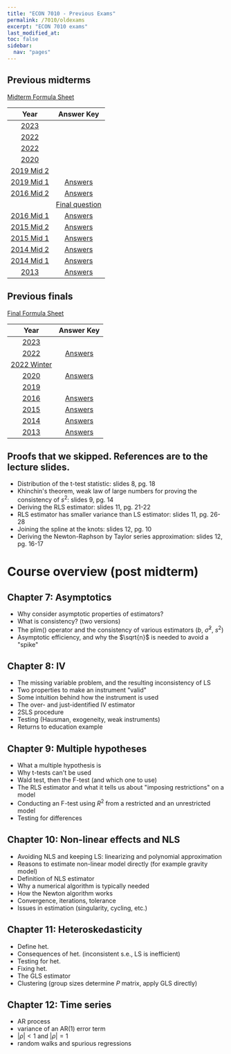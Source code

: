 ```yaml
---
title: "ECON 7010 - Previous Exams"
permalink: /7010/oldexams
excerpt: "ECON 7010 exams"
last_modified_at:
toc: false
sidebar:
  nav: "pages"
---
```


## Previous midterms

[Midterm Formula Sheet](https://rtgodwin.com/7010/exams/midformula.pdf)

| Year                                                  | Answer Key
| :---------------------------------------------------: | :--------------------------------------------------------: |
| [2023](https://rtgodwin.com/7010/exams/mid2023ans.pdf)   |   |
| [2022](https://rtgodwin.com/7010/exams/mid2022fallans.pdf)   |   |
| [2022](https://rtgodwin.com/7010/exams/2022midans.pdf)   |   |
| [2020](https://rtgodwin.com/7010/exams/2020mid.pdf)   |   |
| [2019 Mid 2](https://rtgodwin.com/7010/exams/2019mid2.pdf)   |                                                            |
| [2019 Mid 1](https://rtgodwin.com/7010/exams/2019mid1.pdf)   | [Answers](https://rtgodwin.com/7010/exams/2019mid1ans.pdf)  |
| [2016 Mid 2](https://rtgodwin.com/7010/exams/2016mid2.pdf) | [Answers](https://rtgodwin.com/7010/exams/2016mid2ans.pdf) |
| | [Final question](https://rtgodwin.com/7010/exams/2016mid2ans2.pdf) |
| [2016 Mid 1](https://rtgodwin.com/7010/exams/2016mid1.pdf) | [Answers](https://rtgodwin.com/7010/exams/2016mid1ans.pdf) |
| [2015 Mid 2](https://rtgodwin.com/7010/exams/2015mid2.pdf)   | [Answers](https://rtgodwin.com/7010/exams/2015mid2ans.pdf)  |
| [2015 Mid 1](https://rtgodwin.com/7010/exams/2015mid1.pdf)   | [Answers](https://rtgodwin.com/7010/exams/2015mid1ans.pdf)  |
| [2014 Mid 2](https://rtgodwin.com/7010/exams/2014mid2.pdf)   | [Answers](https://rtgodwin.com/7010/exams/2014mid2ans.pdf)  |
| [2014 Mid 1](https://rtgodwin.com/7010/exams/2014mid1.pdf)   | [Answers](https://rtgodwin.com/7010/exams/2014mid1ans.pdf)  |
| [2013](https://rtgodwin.com/7010/exams/2013mid.pdf)   | [Answers](https://rtgodwin.com/7010/exams/2013midans.pdf)  |

## Previous finals

[Final Formula Sheet](https://rtgodwin.com/7010/exams/formula.pdf)

| Year                                                  | Answer Key
| :---------------------------------------------------: | :---------------------------------------------------------: |
| [2023](https://rtgodwin.com/3040/exams/2023finalans.pdf) |  |
| [2022](https://rtgodwin.com/7010/exams/2022final.pdf) | [Answers](https://rtgodwin.com/7010/exams/2022finalans.pdf) |
| [2022 Winter](https://rtgodwin.com/7010/exams/2022finalW.pdf) |  |
| [2020](https://rtgodwin.com/7010/exams/2020final.pdf) | [Answers](https://rtgodwin.com/7010/exams/2020finalans.pdf) |
| [2019](https://rtgodwin.com/7010/exams/2019final.pdf) |  |
| [2016](https://rtgodwin.com/7010/exams/2016final.pdf) | [Answers](https://rtgodwin.com/7010/exams/2016finalans.pdf) |
| [2015](https://rtgodwin.com/7010/exams/2015final.pdf) | [Answers](https://rtgodwin.com/7010/exams/2015finalans.pdf) |
| [2014](https://rtgodwin.com/7010/exams/2014final.pdf) | [Answers](https://rtgodwin.com/7010/exams/2014finalans.pdf) |
| [2013](https://rtgodwin.com/7010/exams/2013final.pdf) | [Answers](https://rtgodwin.com/7010/exams/2013finalans.pdf) |

## Proofs that we skipped. References are to the lecture slides.
 - Distribution of the t-test statistic: slides 8, pg. 18
 - Khinchin's theorem, weak law of large numbers for proving the consistency of $s^2$: slides 9, pg. 14
 - Deriving the RLS estimator: slides 11, pg. 21-22
 - RLS estimator has smaller variance than LS estimator: slides 11, pg. 26-28
 - Joining the spline at the knots: slides 12, pg. 10
 - Deriving the Newton-Raphson by Taylor series approximation: slides 12, pg. 16-17

# Course overview (post midterm)

## Chapter 7: Asymptotics
 - Why consider asymptotic properties of estimators?
 - What is consistency? (two versions)
 - The plim() operator and the consistency of various estimators ($b$, $\hat{\sigma}^2$, $s^2$)
 - Asymptotic efficiency, and why the $\sqrt{n}$ is needed to avoid a "spike"

## Chapter 8: IV
 - The missing variable problem, and the resulting inconsistency of LS
 - Two properties to make an instrument "valid"
 - Some intuition behind how the instrument is used
 - The over- and just-identified IV estimator
 - 2SLS procedure
 - Testing (Hausman, exogeneity, weak instruments)
 - Returns to education example

## Chapter 9: Multiple hypotheses
 - What a multiple hypothesis is
 - Why t-tests can't be used
 - Wald test, then the F-test (and which one to use)
 - The RLS estimator and what it tells us about "imposing restrictions" on a model
 - Conducting an F-test using $R^2$ from a restricted and an unrestricted model
 - Testing for differences

## Chapter 10: Non-linear effects and NLS
 - Avoiding NLS and keeping LS: linearizing and polynomial approximation
 - Reasons to estimate non-linear model directly (for example gravity model)
 - Definition of NLS estimator
 - Why a numerical algorithm is typically needed
 - How the Newton algorithm works
 - Convergence, iterations, tolerance
 - Issues in estimation (singularity, cycling, etc.)

## Chapter 11: Heteroskedasticity
 - Define het.
 - Consequences of het. (inconsistent s.e., LS is inefficient)
 - Testing for het.
 - Fixing het.
 - The GLS estimator
 - Clustering (group sizes determine $P$ matrix, apply GLS directly)

## Chapter 12: Time series
 - AR process
 - variance of an AR(1) error term
 - $\lvert \rho \rvert < 1$ and $\lvert \rho \rvert = 1$
 - random walks and spurious regressions
